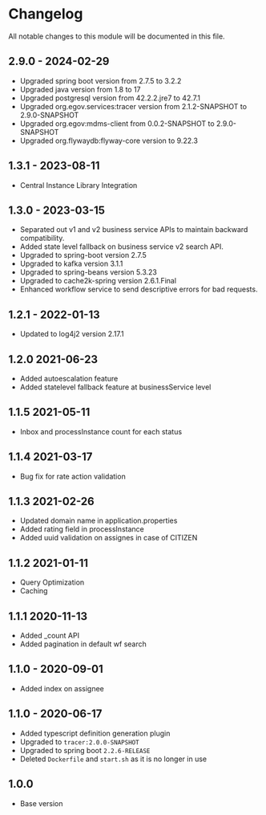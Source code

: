 

# Changelog
All notable changes to this module will be documented in this file.

## 2.9.0 - 2024-02-29
- Upgraded spring boot version from 2.7.5 to 3.2.2
- Upgraded java version from 1.8 to 17
- Upgraded postgresql version from 42.2.2.jre7 to 42.7.1
- Upgraded org.egov.services:tracer version from 2.1.2-SNAPSHOT to 2.9.0-SNAPSHOT
- Upgraded org.egov:mdms-client from 0.0.2-SNAPSHOT to 2.9.0-SNAPSHOT
- Upgraded org.flywaydb:flyway-core version to 9.22.3

## 1.3.1 - 2023-08-11
- Central Instance Library Integration

## 1.3.0 - 2023-03-15
- Separated out v1 and v2 business service APIs to maintain backward compatibility.
- Added state level fallback on business service v2 search API.
- Upgraded to spring-boot version 2.7.5
- Upgraded to kafka version 3.1.1
- Upgraded to spring-beans version 5.3.23
- Upgraded to cache2k-spring version 2.6.1.Final
- Enhanced workflow service to send descriptive errors for bad requests.

## 1.2.1 - 2022-01-13
- Updated to log4j2 version 2.17.1

## 1.2.0 2021-06-23
- Added autoescalation feature
- Added statelevel fallback feature at businessService level

## 1.1.5 2021-05-11
- Inbox and processInstance count for each status

## 1.1.4 2021-03-17
- Bug fix for rate action validation

## 1.1.3 2021-02-26
- Updated domain name in application.properties
- Added rating field in processInstance
- Added uuid validation on assignes in case of CITIZEN

## 1.1.2 2021-01-11
- Query Optimization
- Caching

## 1.1.1 2020-11-13
- Added _count API
- Added pagination in default wf search

## 1.1.0 - 2020-09-01
- Added index on assignee 

## 1.1.0 - 2020-06-17
- Added typescript definition generation plugin
- Upgraded to `tracer:2.0.0-SNAPSHOT`
- Upgraded to spring boot `2.2.6-RELEASE`
- Deleted `Dockerfile` and `start.sh` as it is no longer in use

## 1.0.0

- Base version
